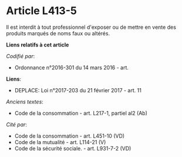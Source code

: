 # Article L413-5

Il est interdit à tout professionnel d'exposer ou de mettre en vente des produits marqués de noms faux ou altérés.

**Liens relatifs à cet article**

_Codifié par_:

  - Ordonnance n°2016-301 du 14 mars 2016 - art.

**Liens**:

  - DEPLACE: Loi n°2017-203 du 21 février 2017 - art. 11

_Anciens textes_:

  - Code de la consommation - art. L217-1, partiel al2 (Ab)

_Cité par_:

  - Code de la consommation - art. L451-10 (VD)
  - Code de la mutualité - art. L114-21 (V)
  - Code de la sécurité sociale. - art. L931-7-2 (VD)

